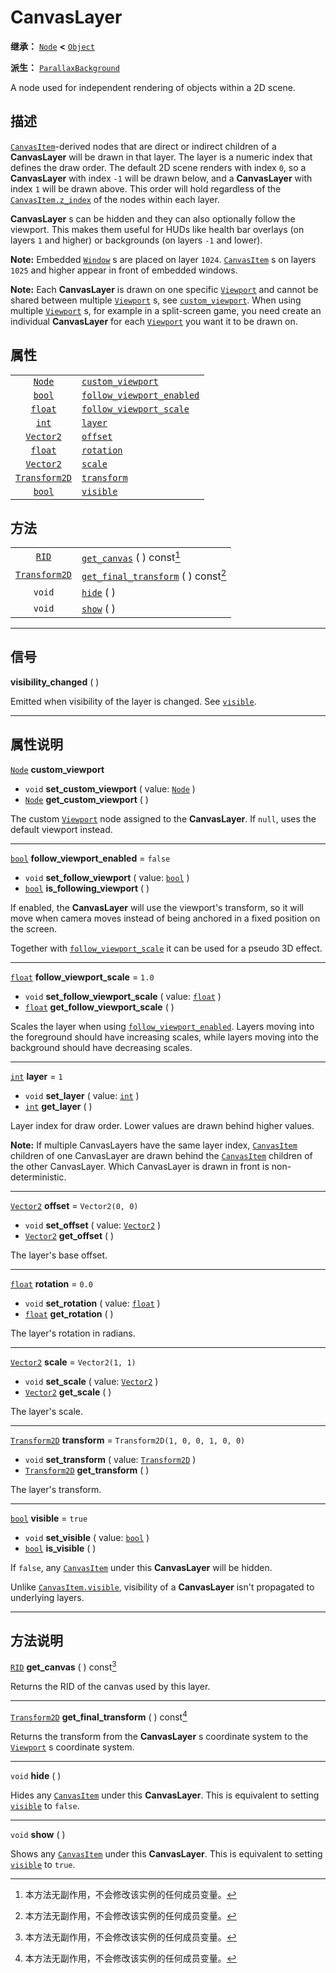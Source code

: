 <!-- ⚠ 请勿编辑本文件 ⚠ -->
<!-- 本文档使用脚本从 WeDot 引擎源码仓库生成。 -->
<!-- 生成脚本：https://github.com/WeDot-Engine/WeDot/tree/4.3/doc/tools/make_md.py； -->
<!-- 原文件：https://github.com/WeDot-Engine/WeDot/tree/4.3/doc/classes/CanvasLayer.xml。 -->

<div id="_class_canvaslayer"></div>

# CanvasLayer

**继承：** [`Node`](class_node.md) **<** [`Object`](class_object.md)

**派生：** [`ParallaxBackground`](class_parallaxbackground.md)

A node used for independent rendering of objects within a 2D scene.

## 描述

[`CanvasItem`](class_canvasitem.md)-derived nodes that are direct or indirect children of a **CanvasLayer** will be drawn in that layer. The layer is a numeric index that defines the draw order. The default 2D scene renders with index `0`, so a **CanvasLayer** with index `-1` will be drawn below, and a **CanvasLayer** with index `1` will be drawn above. This order will hold regardless of the [`CanvasItem.z_index`](class_canvasitem.md#class_canvasitem_property_z_index) of the nodes within each layer.

 **CanvasLayer** s can be hidden and they can also optionally follow the viewport. This makes them useful for HUDs like health bar overlays (on layers `1` and higher) or backgrounds (on layers `-1` and lower).

 **Note:** Embedded [`Window`](class_window.md) s are placed on layer `1024`. [`CanvasItem`](class_canvasitem.md) s on layers `1025` and higher appear in front of embedded windows.

 **Note:** Each **CanvasLayer** is drawn on one specific [`Viewport`](class_viewport.md) and cannot be shared between multiple [`Viewport`](class_viewport.md) s, see [`custom_viewport`](class_canvaslayer.md#class_canvaslayer_property_custom_viewport). When using multiple [`Viewport`](class_viewport.md) s, for example in a split-screen game, you need create an individual **CanvasLayer** for each [`Viewport`](class_viewport.md) you want it to be drawn on.

## 属性

|||
|:-:|:--|
| [`Node`](class_node.md)               | [`custom_viewport`](class_canvaslayer.md#class_canvaslayer_property_custom_viewport)                 |                                   |
| [`bool`](class_bool.md)               | [`follow_viewport_enabled`](class_canvaslayer.md#class_canvaslayer_property_follow_viewport_enabled) | ``false``                         |
| [`float`](class_float.md)             | [`follow_viewport_scale`](class_canvaslayer.md#class_canvaslayer_property_follow_viewport_scale)     | ``1.0``                           |
| [`int`](class_int.md)                 | [`layer`](class_canvaslayer.md#class_canvaslayer_property_layer)                                     | ``1``                             |
| [`Vector2`](class_vector2.md)         | [`offset`](class_canvaslayer.md#class_canvaslayer_property_offset)                                   | ``Vector2(0, 0)``                 |
| [`float`](class_float.md)             | [`rotation`](class_canvaslayer.md#class_canvaslayer_property_rotation)                               | ``0.0``                           |
| [`Vector2`](class_vector2.md)         | [`scale`](class_canvaslayer.md#class_canvaslayer_property_scale)                                     | ``Vector2(1, 1)``                 |
| [`Transform2D`](class_transform2d.md) | [`transform`](class_canvaslayer.md#class_canvaslayer_property_transform)                             | ``Transform2D(1, 0, 0, 1, 0, 0)`` |
| [`bool`](class_bool.md)               | [`visible`](class_canvaslayer.md#class_canvaslayer_property_visible)                                 | ``true``                          |

## 方法

|||
|:-:|:--|
| [`RID`](class_rid.md)                 | [`get_canvas`](class_canvaslayer.md#class_canvaslayer_method_get_canvas) ( ) const[^const]                   |
| [`Transform2D`](class_transform2d.md) | [`get_final_transform`](class_canvaslayer.md#class_canvaslayer_method_get_final_transform) ( ) const[^const] |
| `void`                                | [`hide`](class_canvaslayer.md#class_canvaslayer_method_hide) ( )                                             |
| `void`                                | [`show`](class_canvaslayer.md#class_canvaslayer_method_show) ( )                                             |

<!-- rst-class:: classref-section-separator -->

---

## 信号

<div id="_class_class_canvaslayer_signal_visibility_changed"></div>

**visibility_changed** ( ) <div id="class_canvaslayer_signal_visibility_changed"></div>

Emitted when visibility of the layer is changed. See [`visible`](class_canvaslayer.md#class_canvaslayer_property_visible).

<!-- rst-class:: classref-section-separator -->

---

## 属性说明

<div id="_class_canvaslayer_property_custom_viewport"></div>

[`Node`](class_node.md) **custom_viewport** <div id="class_canvaslayer_property_custom_viewport"></div>

- `void` **set_custom_viewport** ( value: [`Node`](class_node.md) )
- [`Node`](class_node.md) **get_custom_viewport** ( )

The custom [`Viewport`](class_viewport.md) node assigned to the **CanvasLayer**. If `null`, uses the default viewport instead.

<!-- rst-class:: classref-item-separator -->

---

<div id="_class_canvaslayer_property_follow_viewport_enabled"></div>

[`bool`](class_bool.md) **follow_viewport_enabled** = ``false`` <div id="class_canvaslayer_property_follow_viewport_enabled"></div>

- `void` **set_follow_viewport** ( value: [`bool`](class_bool.md) )
- [`bool`](class_bool.md) **is_following_viewport** ( )

If enabled, the **CanvasLayer** will use the viewport's transform, so it will move when camera moves instead of being anchored in a fixed position on the screen.

Together with [`follow_viewport_scale`](class_canvaslayer.md#class_canvaslayer_property_follow_viewport_scale) it can be used for a pseudo 3D effect.

<!-- rst-class:: classref-item-separator -->

---

<div id="_class_canvaslayer_property_follow_viewport_scale"></div>

[`float`](class_float.md) **follow_viewport_scale** = ``1.0`` <div id="class_canvaslayer_property_follow_viewport_scale"></div>

- `void` **set_follow_viewport_scale** ( value: [`float`](class_float.md) )
- [`float`](class_float.md) **get_follow_viewport_scale** ( )

Scales the layer when using [`follow_viewport_enabled`](class_canvaslayer.md#class_canvaslayer_property_follow_viewport_enabled). Layers moving into the foreground should have increasing scales, while layers moving into the background should have decreasing scales.

<!-- rst-class:: classref-item-separator -->

---

<div id="_class_canvaslayer_property_layer"></div>

[`int`](class_int.md) **layer** = ``1`` <div id="class_canvaslayer_property_layer"></div>

- `void` **set_layer** ( value: [`int`](class_int.md) )
- [`int`](class_int.md) **get_layer** ( )

Layer index for draw order. Lower values are drawn behind higher values.

 **Note:** If multiple CanvasLayers have the same layer index, [`CanvasItem`](class_canvasitem.md) children of one CanvasLayer are drawn behind the [`CanvasItem`](class_canvasitem.md) children of the other CanvasLayer. Which CanvasLayer is drawn in front is non-deterministic.

<!-- rst-class:: classref-item-separator -->

---

<div id="_class_canvaslayer_property_offset"></div>

[`Vector2`](class_vector2.md) **offset** = ``Vector2(0, 0)`` <div id="class_canvaslayer_property_offset"></div>

- `void` **set_offset** ( value: [`Vector2`](class_vector2.md) )
- [`Vector2`](class_vector2.md) **get_offset** ( )

The layer's base offset.

<!-- rst-class:: classref-item-separator -->

---

<div id="_class_canvaslayer_property_rotation"></div>

[`float`](class_float.md) **rotation** = ``0.0`` <div id="class_canvaslayer_property_rotation"></div>

- `void` **set_rotation** ( value: [`float`](class_float.md) )
- [`float`](class_float.md) **get_rotation** ( )

The layer's rotation in radians.

<!-- rst-class:: classref-item-separator -->

---

<div id="_class_canvaslayer_property_scale"></div>

[`Vector2`](class_vector2.md) **scale** = ``Vector2(1, 1)`` <div id="class_canvaslayer_property_scale"></div>

- `void` **set_scale** ( value: [`Vector2`](class_vector2.md) )
- [`Vector2`](class_vector2.md) **get_scale** ( )

The layer's scale.

<!-- rst-class:: classref-item-separator -->

---

<div id="_class_canvaslayer_property_transform"></div>

[`Transform2D`](class_transform2d.md) **transform** = ``Transform2D(1, 0, 0, 1, 0, 0)`` <div id="class_canvaslayer_property_transform"></div>

- `void` **set_transform** ( value: [`Transform2D`](class_transform2d.md) )
- [`Transform2D`](class_transform2d.md) **get_transform** ( )

The layer's transform.

<!-- rst-class:: classref-item-separator -->

---

<div id="_class_canvaslayer_property_visible"></div>

[`bool`](class_bool.md) **visible** = ``true`` <div id="class_canvaslayer_property_visible"></div>

- `void` **set_visible** ( value: [`bool`](class_bool.md) )
- [`bool`](class_bool.md) **is_visible** ( )

If `false`, any [`CanvasItem`](class_canvasitem.md) under this **CanvasLayer** will be hidden.

Unlike [`CanvasItem.visible`](class_canvasitem.md#class_canvasitem_property_visible), visibility of a **CanvasLayer** isn't propagated to underlying layers.

<!-- rst-class:: classref-section-separator -->

---

## 方法说明

<div id="_class_canvaslayer_method_get_canvas"></div>

[`RID`](class_rid.md) **get_canvas** ( ) const[^const]<div id="class_canvaslayer_method_get_canvas"></div>

Returns the RID of the canvas used by this layer.

<!-- rst-class:: classref-item-separator -->

---

<div id="_class_canvaslayer_method_get_final_transform"></div>

[`Transform2D`](class_transform2d.md) **get_final_transform** ( ) const[^const]<div id="class_canvaslayer_method_get_final_transform"></div>

Returns the transform from the **CanvasLayer** s coordinate system to the [`Viewport`](class_viewport.md) s coordinate system.

<!-- rst-class:: classref-item-separator -->

---

<div id="_class_canvaslayer_method_hide"></div>

`void` **hide** ( )<div id="class_canvaslayer_method_hide"></div>

Hides any [`CanvasItem`](class_canvasitem.md) under this **CanvasLayer**. This is equivalent to setting [`visible`](class_canvaslayer.md#class_canvaslayer_property_visible) to `false`.

<!-- rst-class:: classref-item-separator -->

---

<div id="_class_canvaslayer_method_show"></div>

`void` **show** ( )<div id="class_canvaslayer_method_show"></div>

Shows any [`CanvasItem`](class_canvasitem.md) under this **CanvasLayer**. This is equivalent to setting [`visible`](class_canvaslayer.md#class_canvaslayer_property_visible) to `true`.

[^virtual]: 本方法通常需要用户覆盖才能生效。
[^const]: 本方法无副作用，不会修改该实例的任何成员变量。
[^vararg]: 本方法除了能接受在此处描述的参数外，还能够继续接受任意数量的参数。
[^constructor]: 本方法用于构造某个类型。
[^static]: 调用本方法无需实例，可直接使用类名进行调用。
[^operator]: 本方法描述的是使用本类型作为左操作数的有效运算符。
[^bitfield]: 这个值是由下列位标志构成位掩码的整数。
[^void]: 无返回值。

